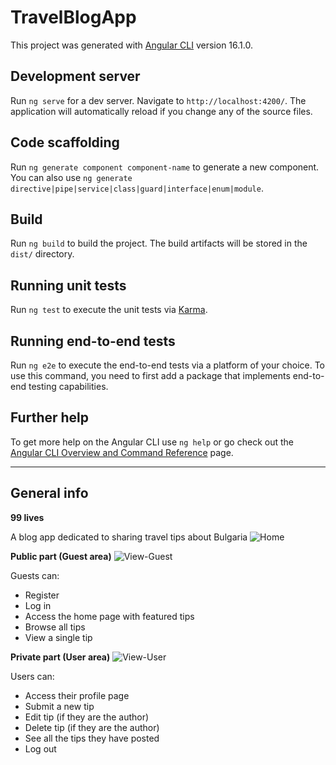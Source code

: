 # TravelBlogApp

This project was generated with [Angular CLI](https://github.com/angular/angular-cli) version 16.1.0.

## Development server

Run `ng serve` for a dev server. Navigate to `http://localhost:4200/`. The application will automatically reload if you change any of the source files.

## Code scaffolding

Run `ng generate component component-name` to generate a new component. You can also use `ng generate directive|pipe|service|class|guard|interface|enum|module`.

## Build

Run `ng build` to build the project. The build artifacts will be stored in the `dist/` directory.

## Running unit tests

Run `ng test` to execute the unit tests via [Karma](https://karma-runner.github.io).

## Running end-to-end tests

Run `ng e2e` to execute the end-to-end tests via a platform of your choice. To use this command, you need to first add a package that implements end-to-end testing capabilities.

## Further help

To get more help on the Angular CLI use `ng help` or go check out the [Angular CLI Overview and Command Reference](https://angular.io/cli) page.

---------------------------------
## General info

**99 lives**

A blog app dedicated to sharing travel tips about Bulgaria
![Home](https://github.com/JulianaGeorgi/SoftUni-SoftwareEngineering/assets/106109538/b2c52b8c-0b87-43ec-af31-757d5bc1c18b)


**Public part (Guest area)**
![View-Guest](https://github.com/JulianaGeorgi/SoftUni-SoftwareEngineering/assets/106109538/41bf0d32-2b49-4981-930f-6b41b2c0f08a)

Guests can: 
- Register
- Log in 
- Access the home page with featured tips
- Browse all tips 
- View a single tip  

**Private part (User area)**
![View-User](https://github.com/JulianaGeorgi/SoftUni-SoftwareEngineering/assets/106109538/756b9074-2cad-44c5-bb26-432bedad68f3)

Users can: 
- Access their profile page
- Submit a new tip 
- Edit tip (if they are the author)
- Delete tip (if they are the author) 
- See all the tips they have posted 
- Log out
